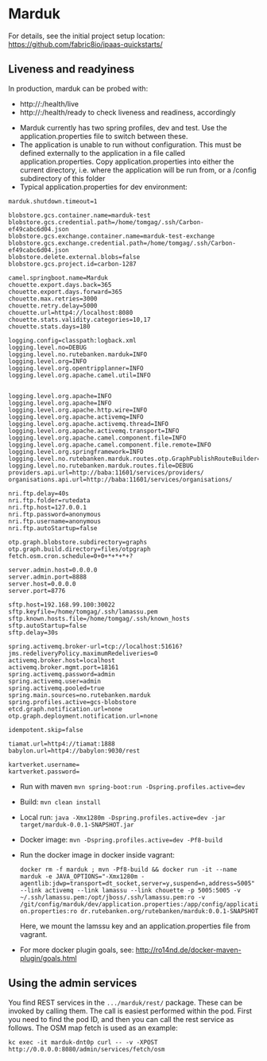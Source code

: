 # Marduk

For details, see the
initial project setup location:
  https://github.com/fabric8io/ipaas-quickstarts/

## Liveness and readyiness
In production, marduk can be probed with:
- http://<host>:<port>/health/live
- http://<host>:<port>/health/ready
to check liveness and readiness, accordingly

* Marduk currently has two spring profiles, dev and test. Use the application.properties file to switch between these.
* The application is unable to run without configuration. This must be defined externally to the application in a file called application.properties. Copy application.properties into either the current directory, i.e. where the application will be run from, or a /config subdirectory of this folder
* Typical application.properties for dev environment:

```
marduk.shutdown.timeout=1

blobstore.gcs.container.name=marduk-test
blobstore.gcs.credential.path=/home/tomgag/.ssh/Carbon-ef49cabc6d04.json
blobstore.gcs.exchange.container.name=marduk-test-exchange
blobstore.gcs.exchange.credential.path=/home/tomgag/.ssh/Carbon-ef49cabc6d04.json
blobstore.delete.external.blobs=false
blobstore.gcs.project.id=carbon-1287

camel.springboot.name=Marduk
chouette.export.days.back=365
chouette.export.days.forward=365
chouette.max.retries=3000
chouette.retry.delay=5000
chouette.url=http4://localhost:8080
chouette.stats.validity.categories=10,17
chouette.stats.days=180

logging.config=classpath:logback.xml
logging.level.no=DEBUG
logging.level.no.rutebanken.marduk=INFO
logging.level.org=INFO
logging.level.org.opentripplanner=INFO
logging.level.org.apache.camel.util=INFO


logging.level.org.apache=INFO
logging.level.org.apache=INFO
logging.level.org.apache.http.wire=INFO
logging.level.org.apache.activemq=INFO
logging.level.org.apache.activemq.thread=INFO
logging.level.org.apache.activemq.transport=INFO
logging.level.org.apache.camel.component.file=INFO
logging.level.org.apache.camel.component.file.remote=INFO
logging.level.org.springframework=INFO
logging.level.no.rutebanken.marduk.routes.otp.GraphPublishRouteBuilder=INFO
logging.level.no.rutebanken.marduk.routes.file=DEBUG
providers.api.url=http://baba:11601/services/providers/
organisations.api.url=http://baba:11601/services/organisations/

nri.ftp.delay=40s
nri.ftp.folder=rutedata
nri.ftp.host=127.0.0.1
nri.ftp.password=anonymous
nri.ftp.username=anonymous
nri.ftp.autoStartup=false

otp.graph.blobstore.subdirectory=graphs
otp.graph.build.directory=files/otpgraph
fetch.osm.cron.schedule=0+0+*+*+*+?

server.admin.host=0.0.0.0
server.admin.port=8888
server.host=0.0.0.0
server.port=8776

sftp.host=192.168.99.100:30022
sftp.keyfile=/home/tomgag/.ssh/lamassu.pem
sftp.known.hosts.file=/home/tomgag/.ssh/known_hosts
sftp.autoStartup=false
sftp.delay=30s

spring.activemq.broker-url=tcp://localhost:51616?jms.redeliveryPolicy.maximumRedeliveries=0
activemq.broker.host=localhost
activemq.broker.mgmt.port=18161
spring.activemq.password=admin
spring.activemq.user=admin
spring.activemq.pooled=true
spring.main.sources=no.rutebanken.marduk
spring.profiles.active=gcs-blobstore
etcd.graph.notification.url=none
otp.graph.deployment.notification.url=none

idempotent.skip=false

tiamat.url=http4://tiamat:1888
babylon.url=http4://babylon:9030/rest

kartverket.username=
kartverket.password=

```
* Run with maven `mvn spring-boot:run -Dspring.profiles.active=dev`

* Build: `mvn clean install`
* Local run: `java -Xmx1280m -Dspring.profiles.active=dev -jar target/marduk-0.0.1-SNAPSHOT.jar`
* Docker image: `mvn -Dspring.profiles.active=dev -Pf8-build`
* Run the docker image in docker inside vagrant:

     ```docker rm -f marduk ; mvn -Pf8-build && docker run -it --name marduk -e JAVA_OPTIONS="-Xmx1280m -agentlib:jdwp=transport=dt_socket,server=y,suspend=n,address=5005" --link activemq --link lamassu --link chouette -p 5005:5005 -v ~/.ssh/lamassu.pem:/opt/jboss/.ssh/lamassu.pem:ro -v /git/config/marduk/dev/application.properties:/app/config/application.properties:ro dr.rutebanken.org/rutebanken/marduk:0.0.1-SNAPSHOT```

  Here, we mount the lamssu key and an application.properties file from vagrant.

* For more docker plugin goals, see: http://ro14nd.de/docker-maven-plugin/goals.html

## Using the admin services

You find REST services in the `.../marduk/rest/` package. These can be invoked by calling
them. The call is easiest performed within the pod. First you need to find
the pod ID, and then you can call the rest service as follows. The OSM map
fetch is used as an example:

```
kc exec -it marduk-dnt0p curl -- -v -XPOST http://0.0.0.0:8080/admin/services/fetch/osm
```

